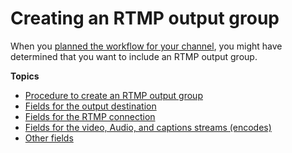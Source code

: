 # Creating an RTMP output group<a name="creating-rtmp-output-group"></a>

When you [planned the workflow for your channel](identify-downstream-system.md), you might have determined that you want to include an RTMP output group\.

**Topics**
+ [Procedure to create an RTMP output group](rtmp-create-procedure.md)
+ [Fields for the output destination](rtmp-destinations.md)
+ [Fields for the RTMP connection](rtmp-connection.md)
+ [Fields for the video, Audio, and captions streams \(encodes\)](rtmp-streams.md)
+ [Other fields](rtmp-other.md)